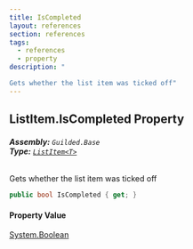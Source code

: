 ```yaml
---
title: IsCompleted
layout: references
section: references
tags:
  - references
  - property
description: "

Gets whether the list item was ticked off"
---
```


## ListItem<T>.IsCompleted Property
###### **Assembly:** `Guilded.Base`<br/>**Type:** [`ListItem<T>`](ListItem_T_.md 'Guilded.Base.Content.ListItem<T>')

Gets whether the list item was ticked off

```csharp
public bool IsCompleted { get; }
```

#### Property Value
[System.Boolean](https://docs.microsoft.com/en-us/dotnet/api/System.Boolean 'System.Boolean')